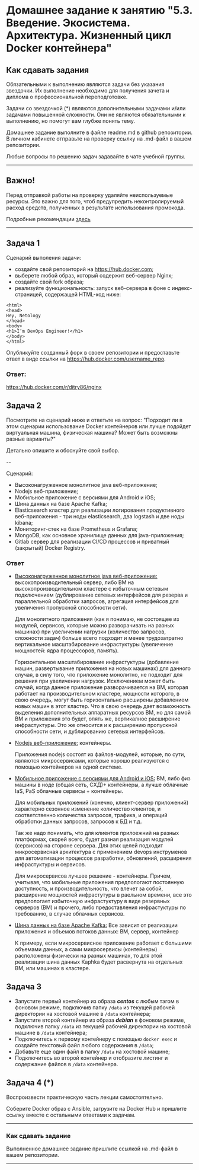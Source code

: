 
# Домашнее задание к занятию "5.3. Введение. Экосистема. Архитектура. Жизненный цикл Docker контейнера"

## Как сдавать задания

Обязательными к выполнению являются задачи без указания звездочки. Их выполнение необходимо для получения зачета и диплома о профессиональной переподготовке.

Задачи со звездочкой (*) являются дополнительными задачами и/или задачами повышенной сложности. Они не являются обязательными к выполнению, но помогут вам глубже понять тему.

Домашнее задание выполните в файле readme.md в github репозитории. В личном кабинете отправьте на проверку ссылку на .md-файл в вашем репозитории.

Любые вопросы по решению задач задавайте в чате учебной группы.

---


## Важно!

Перед отправкой работы на проверку удаляйте неиспользуемые ресурсы.
Это важно для того, чтоб предупредить неконтролируемый расход средств, полученных в результате использования промокода.

Подробные рекомендации [здесь](https://github.com/netology-code/virt-homeworks/blob/virt-11/r/README.md)

---

## Задача 1

Сценарий выполения задачи:

- создайте свой репозиторий на https://hub.docker.com;
- выберете любой образ, который содержит веб-сервер Nginx;
- создайте свой fork образа;
- реализуйте функциональность:
запуск веб-сервера в фоне с индекс-страницей, содержащей HTML-код ниже:
```
<html>
<head>
Hey, Netology
</head>
<body>
<h1>I’m DevOps Engineer!</h1>
</body>
</html>
```
Опубликуйте созданный форк в своем репозитории и предоставьте ответ в виде ссылки на https://hub.docker.com/username_repo.

### **Ответ:**

https://hub.docker.com/r/ditry86/nginx

## Задача 2

Посмотрите на сценарий ниже и ответьте на вопрос:
"Подходит ли в этом сценарии использование Docker контейнеров или лучше подойдет виртуальная машина, физическая машина? Может быть возможны разные варианты?"

Детально опишите и обоснуйте свой выбор.

--

Сценарий:

- Высоконагруженное монолитное java веб-приложение;
- Nodejs веб-приложение;
- Мобильное приложение c версиями для Android и iOS;
- Шина данных на базе Apache Kafka;
- Elasticsearch кластер для реализации логирования продуктивного веб-приложения - три ноды elasticsearch, два logstash и две ноды kibana;
- Мониторинг-стек на базе Prometheus и Grafana;
- MongoDB, как основное хранилище данных для java-приложения;
- Gitlab сервер для реализации CI/CD процессов и приватный (закрытый) Docker Registry.

### **Ответ**

- <u>Высоконагруженное монолитное java веб-приложение:</u> высокопроизводительный сервер, либо ВМ на высокопроизводительном кластере с избыточным сетевым подключением (дублирование сетевых интерфейсов для резерва и параллельной обработки запросов, агрегация интерфейсов для увеличения пропускной способности сети).

  Для монолитного приложения (как я понимаю, не состоящее из модулей, сервисов, которые можно разворачивать на разных машинах) при увеличении нагрузки (количество запросов, сложности задач) больше всего подходит и менее трудозатратно вертикальное масштабирование инфрастуктуры (увеличение мощностей: ядра процессоров, память).

  Горизонтальное масштабирование инфрастуктуры (добавление машин, развертывание приложения на новых машинах) для данного случая, в силу того, что приложение монолитно, не подходит для решения при увеличении нагрузок. Исключением может быть случай, когда данное приложение разворачивается на ВМ, которая работает на производительном кластере, мощности которого, в свою очередь, могут быть горизонтально расширены добавлением новых машин в этот кластер. Что в свою очередь дает возможность выделения дополнительных аппаратных ресурсов ВМ, но для самой ВМ и приложения это будет, опять же, вертикалное расширение инфрастуктуры. Это же относится и к расширению пропускной способности сети, и дублированию сетевых интерфейсов.
- <u>Nodejs веб-приложение:</u> контейнеры. 
 
  Приложения nodejs состоят из файлов-модулей, которые, по сути, являются микросервисами, которые хорошо реализуются с помощью  контейнеров на одной системе.

- <u>Мобильное приложение c версиями для Android и iOS:</u> ВМ, либо физ машины в ноде (общая сеть, СХД)+ контейнеры, а лучше облачные IaS, PaS облачные сервисы + контейнеры.

  Для мобильных приложений (конечно, клиент-сервер приложений) характерно сезонное изменение количество клиентов, и соответственно количества запросов, трафика, и операций обработки данных запросов, запросов к БД и т.д. 
  
  Так же надо понимать, что для клиентов прилоежний на разных платформах, скорей всего, будет разная реализация модулей (сервисов) на стороне сервера. Для этих целей подходит микросервисная архитектура с применением devops инструменов для автоматизации процессов разработки, обновлений, расширения инфрастуктуры и сервисов. 
  
  Для микросервисов лучшее решение - контейнеры. Причем, учитывая, что мобильные приложения предпологают постоянную доступность, и производительность, что влечет за собой, расширение мощностей инфрастутуры в раельном времени, все это предпологает избыточную инфрастуктуру в виде резервных серверов (ВМ) и прочего, либо предоставления инфрастуктуры по требованию, в случае облачных сервисов.

- <u>Шина данных на базе Apache Kafka:</u> Все зависит от реализации приложения и объемов потоков данных: ВМ, сервер, контейнер

  К примеру, если микросервисное приложение работает с большими объемами данных, а сами микросервисы (контейнеры) расположены физически на разных машинах, то для этой реализации шина данных Kaphka будет расвернута на отдельных ВМ, или машинах в кластере.




   

## Задача 3

- Запустите первый контейнер из образа ***centos*** c любым тэгом в фоновом режиме, подключив папку ```/data``` из текущей рабочей директории на хостовой машине в ```/data``` контейнера;
- Запустите второй контейнер из образа ***debian*** в фоновом режиме, подключив папку ```/data``` из текущей рабочей директории на хостовой машине в ```/data``` контейнера;
- Подключитесь к первому контейнеру с помощью ```docker exec``` и создайте текстовый файл любого содержания в ```/data```;
- Добавьте еще один файл в папку ```/data``` на хостовой машине;
- Подключитесь во второй контейнер и отобразите листинг и содержание файлов в ```/data``` контейнера.

## Задача 4 (*)

Воспроизвести практическую часть лекции самостоятельно.

Соберите Docker образ с Ansible, загрузите на Docker Hub и пришлите ссылку вместе с остальными ответами к задачам.


---

### Как cдавать задание

Выполненное домашнее задание пришлите ссылкой на .md-файл в вашем репозитории.

---
